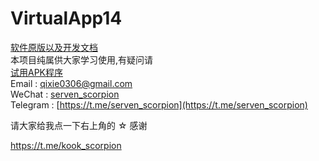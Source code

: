 # VirtualApp14
 [软件原版以及开发文档 ](https://github.com/asLody/VirtualApp)<br>
本项目纯属供大家学习使用,有疑问请 <br>
[ 试用APK程序 ](https://github.com/ServenScorpion/VirtualApp/blob/master/release/app-2.3.2.apk)<br>
Email  : qixie0306@gmail.com  <br>
WeChat : [serven_scorpion](serven_scorpion) <br>
Telegram : [https://t.me/serven_scorpion](https://t.me/serven_scorpion) <br>

请大家给我点一下右上角的 ☆ 感谢


https://t.me/kook_scorpion
